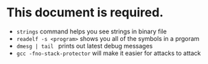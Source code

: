 # This document is required.

* `strings` command helps you see strings in binary file
* `readelf -s <program>` shows you all of the symbols in a prgoram
* `dmesg | tail ` prints out latest debug messages
* `gcc -fno-stack-protector` will make it easier for attacks to attack
